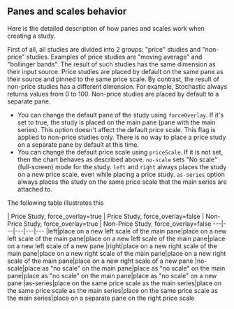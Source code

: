 ## Panes and scales behavior

Here is the detailed description of how panes and scales work when creating a study.

First of all, all studies are divided into 2 groups: "price" studies and "non-price" studies. Examples of price studies are "moving average" and "bollinger bands". The result of such studies has the same dimension as their input source. Price studies are placed by default on the same pane as their source and pinned to the same price scale. By contrast, the result of non-price studies has a different dimension. For example, Stochastic always returns values from 0 to 100. Non-price studies are placed by default to a separate pane.

* You can change the default pane of the study using `forceOverlay`. If it's set to true, the study is placed on the main pane (pane with the main series). This option doesn't affect the default price scale. This flag is applied to non-price studies only. There is no way to place a price study on a separate pane by default at this time.
* You can change the default price scale using `priceScale`. If it is not set, then the chart behaves as described above. `no-scale` sets "No scale" (full-screen) mode for the study. `left` and `right` always places the study on a new price scale, even while placing a price study. `as-series` option always places the study on the same price scale that the main series are attached to.

The following table illustrates this

| Price Study, force_overlay=true | Price Study, force_overlay=false | Non-Price Study, force_overlay=true | Non-Price Study, force_overlay=false
---|---|---|---|---
|left|place on a new left scale of the main pane|place on a new left scale of the main pane|place on a new left scale of the main pane|place on a new left scale of a new pane
|right|place on a new right scale of the main pane|place on a new right scale of the main pane|place on a new right scale of the main pane|place on a new right scale of a new pane
|no-scale|place as "no scale" on the main pane|place as "no scale" on the main pane|place as "no scale" on the main pane|place as "no scale" on a new pane
|as-series|place on the same price scale as the main series|place on the same price scale as the main series|place on the same price scale as the main series|place on a separate pane on the right price scale
